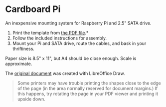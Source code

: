# Cardboard Pi
An inexpensive mounting system for Raspberry Pi and 2.5" SATA drive.

1. Print the template from [the PDF file](CardboardPi.pdf).*
2. Follow the included instructions for assembly.
3. Mount your Pi and SATA drive, route the cables, and bask in your thriftiness.

Paper size is 8.5" x 11", but A4 should be close enough. Scale is approximate.

The [original document](CardboardPi.odg) was created with LibreOffice Draw.

>Some printers may have trouble printing the shapes close to the edge of the
>page (in the area normally reserved for document margins.) If this happens,
>try rotating the page in your PDF viewer and printing it upside down.
